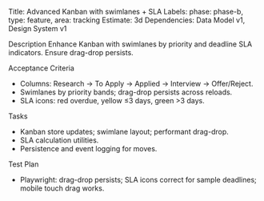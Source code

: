 Title: Advanced Kanban with swimlanes + SLA
Labels: phase: phase-b, type: feature, area: tracking
Estimate: 3d
Dependencies: Data Model v1, Design System v1

Description
Enhance Kanban with swimlanes by priority and deadline SLA indicators. Ensure drag-drop persists.

Acceptance Criteria
- Columns: Research → To Apply → Applied → Interview → Offer/Reject.
- Swimlanes by priority bands; drag-drop persists across reloads.
- SLA icons: red overdue, yellow ≤3 days, green >3 days.

Tasks
- Kanban store updates; swimlane layout; performant drag-drop.
- SLA calculation utilities.
- Persistence and event logging for moves.

Test Plan
- Playwright: drag-drop persists; SLA icons correct for sample deadlines; mobile touch drag works.

